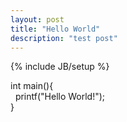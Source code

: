 ```yaml
---
layout: post
title: "Hello World"
description: "test post"
---
```

{% include JB/setup %}

<p>
int main(){<br/>
&nbsp;&nbsp;printf("Hello World!");<br/>
}<br/>
</p>